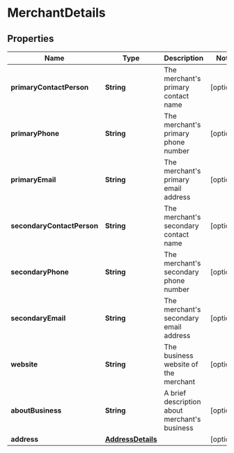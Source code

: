 

# MerchantDetails


## Properties

| Name | Type | Description | Notes |
|------------ | ------------- | ------------- | -------------|
|**primaryContactPerson** | **String** | The merchant&#39;s primary contact name |  [optional] |
|**primaryPhone** | **String** | The merchant&#39;s primary phone number |  [optional] |
|**primaryEmail** | **String** | The merchant&#39;s primary email address |  [optional] |
|**secondaryContactPerson** | **String** | The merchant&#39;s secondary contact name |  [optional] |
|**secondaryPhone** | **String** | The merchant&#39;s secondary phone number |  [optional] |
|**secondaryEmail** | **String** | The merchant&#39;s secondary email address |  [optional] |
|**website** | **String** | The business website of the merchant |  [optional] |
|**aboutBusiness** | **String** | A brief description about merchant&#39;s business |  [optional] |
|**address** | [**AddressDetails**](AddressDetails.md) |  |  [optional] |



